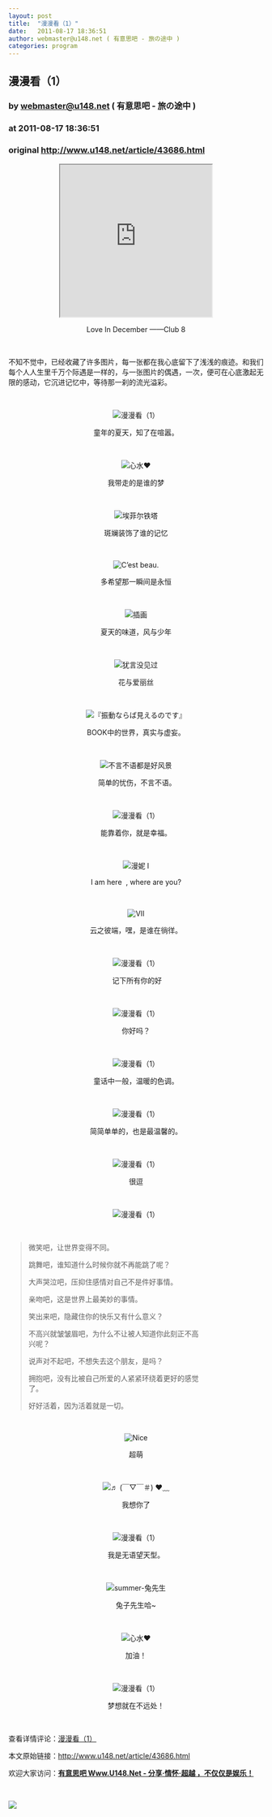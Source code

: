 ```yaml
---
layout: post
title:  "漫漫看（1）"
date:   2011-08-17 18:36:51
author: webmaster@u148.net ( 有意思吧 - 旅の途中 )
categories: program
---
```


## 漫漫看（1）
### by webmaster@u148.net ( 有意思吧 - 旅の途中 )
### at 2011-08-17 18:36:51
### original <http://www.u148.net/article/43686.html>

<p style="text-align:center"><iframe src="http://reader.googleusercontent.com/reader/embediframe?src=http://www.tudou.com/v/eaRDWhh8NU8/v.swf&amp;width=300&amp;height=300" width="300" height="300"></iframe>
<p style="text-align:center">Love In December ——Club 8</p>
<p> </p>
<p>不知不觉中，已经收藏了许多图片，每一张都在我心底留下了浅浅的痕迹。和我们每个人人生里千万个际遇是一样的，与一张图片的偶遇，一次，便可在心底激起无限的感动，它沉进记忆中，等待那一刹的流光溢彩。</p>
<p> </p>
<p style="text-align:center"><img title="漫漫看（1）" src="http://file3.u148.net/2011/8/images/Memory/12774723001800.jpg"></p>
<p style="text-align:center">童年的夏天，知了在喧嚣。</p>
<p> </p>
<p style="text-align:center"><img src="http://file3.u148.net/2011/8/images/Memory/1011245888746805fc.jpg" alt="心水♥" title="漫漫看（1）"></p>
<p style="text-align:center">我带走的是谁的梦</p>
<p> </p>
<p style="text-align:center"><img src="http://file3.u148.net/2011/8/images/Memory/12928345448704.jpg" alt="埃菲尔铁塔" title="漫漫看（1）"></p>
<p style="text-align:center">斑斓装饰了谁的记忆</p>
<p> </p>
<p style="text-align:center"><img src="http://file3.u148.net/2011/8/images/Memory/12946502791555.jpg" alt="C’est beau." title="漫漫看（1）"></p>
<p style="text-align:center">多希望那一瞬间是永恒</p>
<p> </p>
<p style="text-align:center"><img src="http://file3.u148.net/2011/8/images/Memory/12689878994317.jpg" alt="插画" title="漫漫看（1）"></p>
<p style="text-align:center">夏天的味道，风与少年</p>
<p> </p>
<p style="text-align:center"><img src="http://file3.u148.net/2011/8/images/Memory/12906619589968.jpg" alt="犹言没见过" title="漫漫看（1）"></p>
<p style="text-align:center">花与爱丽丝</p>
<p> </p>
<p style="text-align:center"><img src="http://file3.u148.net/2011/8/images/Memory/12891271614669.jpg" alt="『振動ならば見えるのです』" title="漫漫看（1）"></p>
<p style="text-align:center">BOOK中的世界，真实与虚妄。</p>
<p> </p>
<p style="text-align:center"><img src="http://file3.u148.net/2011/8/images/Memory/12823059387539.jpg" alt="不言不语都是好风景" title="漫漫看（1）"></p>
<p style="text-align:center"> 简单的忧伤，不言不语。</p>
<p> </p>
<p style="text-align:center"><img title="漫漫看（1）" src="http://file3.u148.net/2011/8/images/Memory/12861058122342.jpg"></p>
<p style="text-align:center">能靠着你，就是幸福。</p>
<p> </p>
<p style="text-align:center"><img src="http://file3.u148.net/2011/8/images/Memory/12872931807510.jpg" alt="漫妮 Ⅰ" title="漫漫看（1）"></p>
<p style="text-align:center">I am here  , where are you?</p>
<p> </p>
<p style="text-align:center"><img src="http://file3.u148.net/2011/8/images/Memory/12862060622090.jpg" alt="Ⅶ" title="漫漫看（1）"></p>
<p style="text-align:center">云之彼端，嘿，是谁在徜徉。</p>
<p> </p>
<p style="text-align:center"><img title="漫漫看（1）" src="http://file3.u148.net/2011/8/images/Memory/12853143848976.jpg"></p>
<p style="text-align:center"> 记下所有你的好</p>
<p> </p>
<p style="text-align:center"><img title="漫漫看（1）" src="http://file3.u148.net/2011/8/images/Memory/12822851603774.jpg"></p>
<p style="text-align:center">你好吗？</p>
<p> </p>
<p style="text-align:center"><img title="漫漫看（1）" src="http://file3.u148.net/2011/8/images/Memory/12762599749276.jpg"></p>
<p style="text-align:center">童话中一般，温暖的色调。</p>
<p> </p>
<p style="text-align:center"><img title="漫漫看（1）" src="http://file3.u148.net/2011/8/images/Memory/12804591829269.jpg"></p>
<p style="text-align:center">简简单单的，也是最温馨的。</p>
<p> </p>
<p style="text-align:center"><img title="漫漫看（1）" src="http://file3.u148.net/2011/8/images/Memory/12849439387690.jpg"></p>
<p style="text-align:center">很逗</p>
<p> </p>
<p style="text-align:center"><img title="漫漫看（1）" src="http://file3.u148.net/2011/8/images/Memory/12721775217030.jpg"></p>
<p> </p>
<blockquote style="width:340px"><p style="text-align:left">微笑吧，让世界变得不同。</p>
<div style="text-align:left">
</div>
<p style="text-align:left">跳舞吧，谁知道什么时候你就不再能跳了呢？</p>
<div style="text-align:left">
</div>
<p style="text-align:left">大声哭泣吧，压抑住感情对自己不是件好事情。</p>
<div style="text-align:left">
</div>
<p style="text-align:left">亲吻吧，这是世界上最美妙的事情。</p>
<div style="text-align:left">
</div>
<p style="text-align:left">笑出来吧，隐藏住你的快乐又有什么意义？</p>
<div style="text-align:left">
</div>
<p style="text-align:left">不高兴就皱皱眉吧，为什么不让被人知道你此刻正不高兴呢？</p>
<div style="text-align:left">
</div>
<p style="text-align:left">说声对不起吧，不想失去这个朋友，是吗？</p>
<div style="text-align:left">
</div>
<p style="text-align:left">拥抱吧，没有比被自己所爱的人紧紧环绕着更好的感觉了。</p>
<div style="text-align:left">
</div>
<p style="text-align:left">好好活着，因为活着就是一切。</p>
</blockquote>
<p> </p>
<p style="text-align:center"><img src="http://file3.u148.net/2011/8/images/Memory/12816639648811.jpg" alt="Nice" title="漫漫看（1）"></p>
<p style="text-align:center">超萌</p>
<p> </p>
<p style="text-align:center"><img src="http://file3.u148.net/2011/8/images/Memory/12746946822170.jpg" alt="♬ (￣▽￣＃) ❤﹏" title="漫漫看（1）"></p>
<p style="text-align:center">我想你了</p>
<p> </p>
<p style="text-align:center"><img title="漫漫看（1）" src="http://file3.u148.net/2011/8/images/Memory/12770169809637.jpg"></p>
<p style="text-align:center">我是无语望天型。</p>
<p> </p>
<p style="text-align:center"><img src="http://file3.u148.net/2011/8/images/Memory/12769746481888.jpg" alt="summer-兔先生" title="漫漫看（1）"></p>
<p style="text-align:center">兔子先生哈~</p>
<p> </p>
<p style="text-align:center"><img src="http://file3.u148.net/2011/8/images/Memory/12791619273718.jpg" alt="心水♥" title="漫漫看（1）"></p>
<p style="text-align:center">加油！</p>
<p> </p>
<p style="text-align:center"><img title="漫漫看（1）" src="http://file3.u148.net/2011/8/images/Memory/12638250437946.jpg"></p>
<p style="text-align:center">梦想就在不远处！</p><p> </p><p>查看详情评论：<a href="http://www.u148.net/article/43686.html">漫漫看（1）</a></p><p>本文原始链接：<a href="http://www.u148.net/article/43686.html">http://www.u148.net/article/43686.html</a></p><p>欢迎大家访问：<a href="http://www.u148.net"><strong>有意思吧 Www.U148.Net - 分享·情怀·超越 ，不仅仅是娱乐！</strong></a></p><p> </p><p><a href="http://dianpu.tao123.com?pid=mm_26142575_0_0&amp;eventid=102167"><img src="http://img.u148.net/activity/used/Tao123_category.gif" border="0"></a></p><p> </p></p>